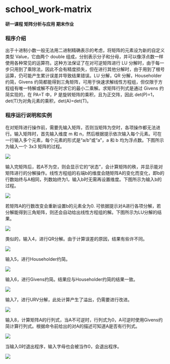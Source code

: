 # school_work-matrix

**研一课程 矩阵分析与应用 期末作业**

### 程序介绍

出于十进制小数一般无法用二进制精确表示的考虑，将矩阵的元素设为新的自定义类型 Value，它由两个 double 组成，分别表示分子和分母，并可以像浮点数一样使用各种常见的运算符。这种方法保证了在对可逆矩阵进行 LU 分解时，由于每一步只用到了乘除法，因此不会有精度损失，但在进行其他分解时，由于用到了根号运算，仍可能产生累计误差并导致结果错误。LU 分解，QR 分解，Householder 约简，Givens 约简都能得到三角矩阵，可用于快速求解线性方程组，但仅限于方程组有唯一特解或解不存在时求它的最小二乘解。求矩阵行列式是通过 Givens 约简实现的，在 PA=T 中，P 是旋转矩阵的乘积，且为正交阵，因此 det(P)=1，det(T)为对角元素的乘积，det(A)=det(T)。

### 程序运行说明和实例

在对矩阵进行操作前，需要先输入矩阵，否则当矩阵为空时，各项操作都无法进行。输入矩阵时，首先输入维度 m 和 n，然后根据提示依次输入每个元素。可在一行输入多个元素，每个元素的形式是“a/b”或“a”，a 和 b 均为浮点数。下图所示为输入一个 3x3 矩阵的过程。

![](images/1-image.png)

输入完矩阵后，若A不为空，则会显示它的“状态”，会计算矩阵的秩，并显示能对矩阵进行的分解操作。线性方程组的右端b的维度会随矩阵A的变化而变化，即b的行数始终与A相同，列数始终为1，输入b时无需再设置维度。下图所示为输入b的过程。

![](images/2-image.png)

若矩阵A的行数改变会重新设置b的元素全为0. 可依据提示对A进行各项分解，若分解能得到三角矩阵，则还会自动给出线性方程组的解。下图所示为LU分解的结果。

![](images/3-image.png)

类似的，输入4，进行QR分解。由于计算误差的原因，结果有些许不同。

![](images/4-image.png)

输入5，进行Householder约简。

![](images/5-image.png)

输入6，进行Givens约简。结果应与Householder约简的结果一致。

![](images/6-image.png)

输入7，进行URV分解，此处计算产生了溢出，仍需要进行改进。

![](images/7-image.png)

输入8，计算矩阵A的行列式，当A不可逆时，行列式为0，A可逆时使用Givens约简计算行列式。根据命令前给出的对A的描述可知道A是否有行列式。

![](images/8-image.png)

当输入0时退出程序，输入字母也会被当作0，会退出程序。

![](images\9-image.png)
